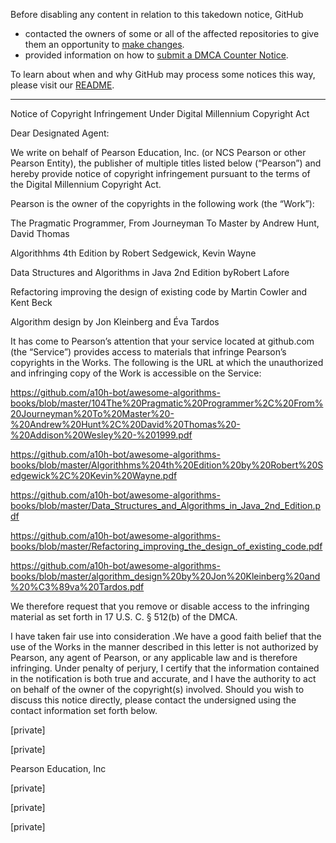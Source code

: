 Before disabling any content in relation to this takedown notice, GitHub
- contacted the owners of some or all of the affected repositories to give them an opportunity to [make changes](https://docs.github.com/en/github/site-policy/dmca-takedown-policy#a-how-does-this-actually-work).
- provided information on how to [submit a DMCA Counter Notice](https://docs.github.com/en/articles/guide-to-submitting-a-dmca-counter-notice).

To learn about when and why GitHub may process some notices this way, please visit our [README](https://github.com/github/dmca/blob/master/README.md#anatomy-of-a-takedown-notice).

---

Notice of Copyright Infringement Under Digital Millennium Copyright Act 

Dear Designated Agent: 

We write on behalf of Pearson Education, Inc. (or NCS Pearson or other Pearson Entity), the publisher of multiple titles listed below (“Pearson”) and hereby provide notice of copyright infringement pursuant to the terms of the Digital Millennium Copyright Act.

Pearson is the owner of the copyrights in the following work (the “Work”): 

The Pragmatic Programmer, From Journeyman To Master by Andrew Hunt, David Thomas

Algorithhms 4th Edition by Robert Sedgewick, Kevin Wayne

Data Structures and Algorithms in Java 2nd Edition byRobert Lafore

Refactoring improving the design of existing code by Martin Cowler and Kent Beck

Algorithm design by Jon Kleinberg and Éva Tardos

 

It has come to Pearson’s attention that your service located at github.com (the “Service”) provides access to materials that infringe Pearson’s copyrights in the Works. The following is the URL at which the unauthorized and infringing copy of the Work is accessible on the Service: 

https://github.com/a10h-bot/awesome-algorithms-books/blob/master/104The%20Pragmatic%20Programmer%2C%20From%20Journeyman%20To%20Master%20-%20Andrew%20Hunt%2C%20David%20Thomas%20-%20Addison%20Wesley%20-%201999.pdf

https://github.com/a10h-bot/awesome-algorithms-books/blob/master/Algorithhms%204th%20Edition%20by%20Robert%20Sedgewick%2C%20Kevin%20Wayne.pdf

https://github.com/a10h-bot/awesome-algorithms-books/blob/master/Data_Structures_and_Algorithms_in_Java_2nd_Edition.pdf

https://github.com/a10h-bot/awesome-algorithms-books/blob/master/Refactoring_improving_the_design_of_existing_code.pdf

https://github.com/a10h-bot/awesome-algorithms-books/blob/master/algorithm_design%20by%20Jon%20Kleinberg%20and%20%C3%89va%20Tardos.pdf

 

‌We therefore request that you remove or disable access to the infringing material as set forth in 17 U.S. C. § 512(b) of the DMCA.

I have taken fair use into consideration .We have a good faith belief that the use of the Works in the manner described in this letter is not authorized by Pearson, any agent of Pearson, or any applicable law and is therefore infringing. Under penalty of perjury, I certify that the information contained in the notification is both true and accurate, and I have the authority to act on behalf of the owner of the copyright(s) involved.  Should you wish to discuss this notice directly, please contact the undersigned using the contact information set forth below. 

[private]

[private]

Pearson Education, Inc

[private]

[private]

[private]
